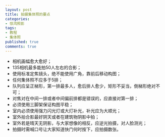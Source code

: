 ```yaml
---
layout: post
title: 拍摄集体照的要点
categories:
- 惊鸿照影
tags:
- 教程
- 集体照
published: true
comments: true
---
```

* 相机画幅愈大愈好；
* 135相机最多能拍50人左右的合影；
* 使用标准定焦镜头，绝不能使用广角，靠前后移动构图；
* 任何集体照不应多于5排；
* 队列应呈正梯形，第一排最多人，愈后排人愈少，矩形不妥当，倒梯形绝对不可；
* 对焦对在中间一排或者中间偏前排都是错误的，应直接对第一排；
* 必须使用三脚架保证构图平稳；
* 室内必须使用强力闪光灯或大灯补光，补光应为大顺光；
* 室外拍合影最好阴天或者在建筑物阴影中拍；
* 室外若是晴天无阴影，与大家想像的相反，应逆光拍摄，对人脸测光；
* 拍摄时需喊口号让大家知道快门何时按下，应拍摄数张。